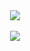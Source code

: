 <div align="center">
  <img src="https://img.shields.io/badge/rust-yellow?style=flat&logo=rust"></img>
  <br>
  <br>
  <img src="https://c.tenor.com/0G7uO0zsUCwAAAAd/raccoonlove-raccoon.gif"></img>
</div>
